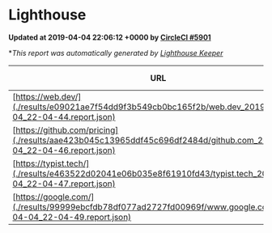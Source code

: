 
# Lighthouse

**Updated at 2019-04-04 22:06:12 +0000 by [CircleCI #5901](https://circleci.com/gh/ItinerisLtd/lighthouse-keeper-example/5901)**

**This report was automatically generated by [Lighthouse Keeper](https://github.com/itinerisltd/lighthouse-keeper)*

| URL | Performance | Accessibility | Best Practices | SEO | PWA | Updated At |
| --- | --- | --- | --- | --- | --- | --- |
| [https://web.dev/](./results/e09021ae7f54dd9f3b549cb0bc165f2b/web.dev_2019-04-04_22-04-44.report.json) | 0.97 | 0.93 | 0.93 | 0.96 | 1 | 2019-04-04T22:04:44.205Z |
| [https://github.com/pricing](./results/aae423b045c13965ddf45c696df2484d/github.com_2019-04-04_22-04-46.report.json) | 0.88 | 0.89 | 0.93 | 0.9 | 0.58 | 2019-04-04T22:04:46.736Z |
| [https://typist.tech/](./results/e463522d02041e06b035e8f61910fd43/typist.tech_2019-04-04_22-04-47.report.json) | 1 |  |  |  |  | 2019-04-04T22:04:47.727Z |
| [https://google.com/](./results/99999ebcfdb78df077ad2727fd00969f/www.google.com_2019-04-04_22-04-49.report.json) | 0.95 | 0.71 | 0.93 | 0.8 | 0.58 | 2019-04-04T22:04:49.136Z |
